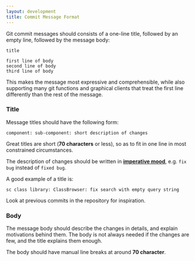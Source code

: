 ```yaml
---
layout: development
title: Commit Message Format
---
```


Git commit messages should consists of a one-line title, followed by an empty line, followed by the message body:

    title

    first line of body
    second line of body
    third line of body

This makes the message most expressive and comprehensible, while also supporting many git functions and graphical clients that treat the first line differently than the rest of the message.

### Title

Message titles should have the following form:

``component: sub-component: short description of changes``

Great titles are short (**70 characters** or less), so as to fit in one line in most constrained circumstances.

The description of changes should be written in [**imperative mood**][wkp-imperative], e.g. `fix bug` instead of `fixed bug`.

A good example of a title is:

``sc class library: ClassBrowser: fix search with empty query string``

Look at previous commits in the repository for inspiration.

### Body

The message body should describe the changes in details, and explain motivations behind them. The body is not always needed if the changes are few, and the title explains them enough.

The body should have manual line breaks at around **70 character**.

[wkp-imperative]: http://en.wikipedia.org/wiki/Imperative_mood
